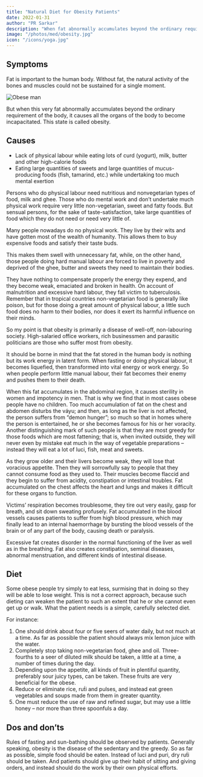 ```yaml
---
title: "Natural Diet for Obesity Patients"
date: 2022-01-31
author: "PR Sarkar"
description: "When fat abnormally accumulates beyond the ordinary requirement of the body, it causes all the organs of the body to become incapacitated"
image: "/photos/med/obesity.jpg"
icon: "/icons/yoga.jpg"
---
```




## Symptoms

Fat is important to the human body. Without fat, the natural activity of the bones and muscles could not be sustained for a single moment. 

![Obese man](/photos/med/obesity.jpg)

But when this very fat abnormally accumulates beyond the ordinary requirement of the body, it causes all the organs of the body to become incapacitated. This state is called obesity.

## Causes

- Lack of physical labour while eating lots of curd (yogurt), milk, butter and other high-calorie foods
- Eating large quantities of sweets and large quantities of mucus-producing foods (fish, tamarind, etc.) while undertaking too much mental exertion

Persons who do physical labour need nutritious and nonvegetarian types of food, milk and ghee. Those who do mental work and don’t undertake much physical work require very little non-vegetarian, sweet and fatty foods. But sensual persons, for the sake of taste-satisfaction, take large quantities of food which they do not need or need very little of.

Many people nowadays do no physical work. They live by their wits and have gotten most of the wealth of humanity. This allows them to buy expensive foods and satisfy their taste buds. 

This makes them swell with unnecessary fat, while, on the other hand, those people doing hard manual labour are forced to live in poverty and deprived of the ghee, butter and sweets they need to maintain their bodies.

They have nothing to compensate properly the energy they expend, and they become weak, emaciated and broken in health. On account of malnutrition and excessive hard labour, they fall victim to tuberculosis. Remember that in tropical countries non-vegetarian food is generally like poison, but for those doing a great amount of physical labour, a little such food does no harm to their bodies, nor does it exert its harmful influence on their minds.

So my point is that obesity is primarily a disease of well-off, non-labouring society. High-salaried office workers, rich businessmen and parasitic politicians are those who suffer most from obesity.

It should be borne in mind that the fat stored in the human body is nothing but its work energy in latent form. When fasting or doing physical labour, it becomes liquefied, then transformed into vital energy or work energy. So when people perform little manual labour, their fat becomes their enemy and pushes them to their death.

When this fat accumulates in the abdominal region, it causes sterility in women and impotency in men. That is why we find that in most cases obese people have no children. Too much accumulation of fat on the chest and abdomen disturbs the váyu; and then, as long as the liver is not affected, the person suffers from “demon hunger”; so much so that in homes where the person is entertained, he or she becomes famous for his or her voracity. Another distinguishing mark of such people is that they are most greedy for those foods which are most fattening; that is, when invited outside, they will never even by mistake eat much in the way of vegetable preparations – instead they will eat a lot of luci, fish, meat and sweets.

As they grow older and their livers become weak, they will lose that voracious appetite. Then they will sorrowfully say to people that they cannot consume food as they used to. Their muscles become flaccid and they begin to suffer from acidity, constipation or intestinal troubles. Fat accumulated on the chest affects the heart and lungs and makes it difficult for these organs to function. 

Victims’ respiration becomes troublesome, they tire out very easily, gasp for breath, and sit down sweating profusely. Fat accumulated in the blood vessels causes patients to suffer from high blood pressure, which may finally lead to an internal haemorrhage by bursting the blood vessels of the brain or of any part of the body, causing death or paralysis.

Excessive fat creates disorder in the normal functioning of the liver as well as in the breathing. Fat also creates constipation, seminal diseases, abnormal menstruation, and different kinds of intestinal disease.

<!-- Treatment:
First phase
Morning – Utkśepa Mudrá, Diirgha Prańáma, Yogamudrá and Bhújauṋgásana.
Evening – Matsyamudrá, Naokásana, Pashcimottánásana and Matsyendrásana.
After gaining some mastery over these ásanas, begin the second phase.
Second phase
Morning – Utkśepa Mudrá, Diirgha Prańáma, Yogamudrá, Bhújauṋgásana and Padahastásana.
Evening – Matsyamudrá, Naokásana, Pashcimottánásana and Matsyendrásana.
After gaining some mastery over these ásanas, begin the third phase.
Third phase
Morning – Utkśepa Mudrá, Yogamudrá, Diirgha Prańáma, Bhújauṋgásana, Karmásana and Garud́ásana.
Evening – Naokásana, Pashcimottánásana, Matsyendrásana and Kurmakásana. -->

## Diet

Some obese people try simply to eat less, surmising that in doing so they will be able to lose weight. This is not a correct approach, because such dieting can weaken the patient to such an extent that he or she cannot even get up or walk. What the patient needs is a simple, carefully selected diet. 

For instance:

1. One should drink about four or five seers of water daily, but not much at a time. As far as possible the patient should always mix lemon juice with the water.
2. Completely stop taking non-vegetarian food, ghee and oil. Three-fourths to a seer of diluted milk should be taken, a little at a time, a number of times during the day.
3. Depending upon the appetite, all kinds of fruit in plentiful quantity, preferably sour juicy types, can be taken. These fruits are very beneficial for the obese.
4. Reduce or eliminate rice, rut́i and pulses, and instead eat green vegetables and soups made from them in greater quantity.
5. One must reduce the use of raw and refined sugar, but may use a little honey – nor more than three spoonfuls a day.


## Dos and don’ts

Rules of fasting and sun-bathing should be observed by patients. Generally speaking, obesity is the disease of the sedentary and the greedy. So as far as possible, simple food should be eaten. Instead of luci and puri, dry rut́i should be taken. And patients should give up their habit of sitting and giving orders, and instead should do the work by their own physical efforts.